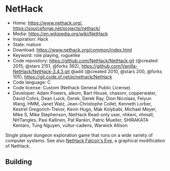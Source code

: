 # NetHack

- Home: https://www.nethack.org/, https://sourceforge.net/projects/nethack/
- Media: https://en.wikipedia.org/wiki/NetHack
- Inspiration: Hack
- State: mature
- Download: https://www.nethack.org/common/index.html
- Keyword: role playing, roguelike
- Code repository: https://github.com/NetHack/NetHack.git (@created 2015, @stars 2151, @forks 392), https://github.com/Vanilla-NetHack/NetHack-3.4.3.git @add (@created 2010, @stars 200, @forks 105), https://git.code.sf.net/p/nethack/NetHack
- Code language: C
- Code license: Custom (Nethack General Public License)
- Developer: Adam Powers, alkom, Bart House, chasonr, copperwater, David Cohrs, Dean Luick, Derek, Derek Ray, Dion Nicolaas, Feiyun Wang, HMM, Janet Walz, Jean-Christophe Collet, Kenneth Lorber, Kestrel Gregorich-Trevor, Kevin Hugo, Mak Kolybabi, Michael Meyer, Mike S, Mike Stephenson, NetHack Read-only user, nhkeni, nhmall, NHTangles, Pasi Kallinen, Pat Rankin, Patric Mueller, SHIRAKATA Kentaro, Tung Nguyen, vultur-cadens, Warwick Allison

Single player dungeon exploration game that runs on a wide variety of computer systems.
See also [NetHack Falcon's Eye](https://sourceforge.net/projects/falconseye/), a graphical modification of NetHack.

## Building
